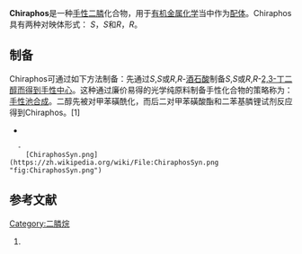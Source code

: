 **Chiraphos**是一种[手性](../Page/手性.md "wikilink")[二膦](../Page/二膦.md "wikilink")化合物，用于[有机金属化学](../Page/有机金属化学.md "wikilink")当中作为[配体](https://zh.wikipedia.org/wiki/配体 "wikilink")。Chiraphos具有两种对映体形式： *S*，*S*和*R*，*R*。

## 制备

Chiraphos可通过如下方法制备：先通过*S*,*S*或*R*,*R*-[酒石酸](../Page/酒石酸.md "wikilink")制备*S*,*S*或*R*,*R*-[2,3-丁二醇而得到手性中心](https://zh.wikipedia.org/wiki/2,3-丁二醇 "wikilink")。这种通过廉价易得的光学纯原料制备手性化合物的策略称为：[手性池合成](https://zh.wikipedia.org/wiki/手性池合成 "wikilink")。二醇先被对甲苯磺酰化，而后二对甲苯磺酸酯和二苯基膦锂试剂反应得到Chiraphos。\[1\]

  -

      -
        [ChiraphosSyn.png](https://zh.wikipedia.org/wiki/File:ChiraphosSyn.png "fig:ChiraphosSyn.png")

## 参考文献

<references/>

[Category:二膦烷](https://zh.wikipedia.org/wiki/Category:二膦烷 "wikilink")

1.